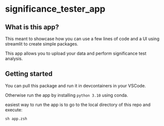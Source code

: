 # significance_tester_app


## What is this app?

This meant to showcase how you can use a few lines of code and a UI using streamlit to create simple packages.

This app allows you to upload your data and perform significance test analysis.

## Getting started

You can pull this package and run it in devcontainers in your VSCode.

Otherwise run the app by installing `python 3.10` using conda.

easiest way to run the app is to go to the local directory of this repo and execute:

```console
sh app.zsh
```